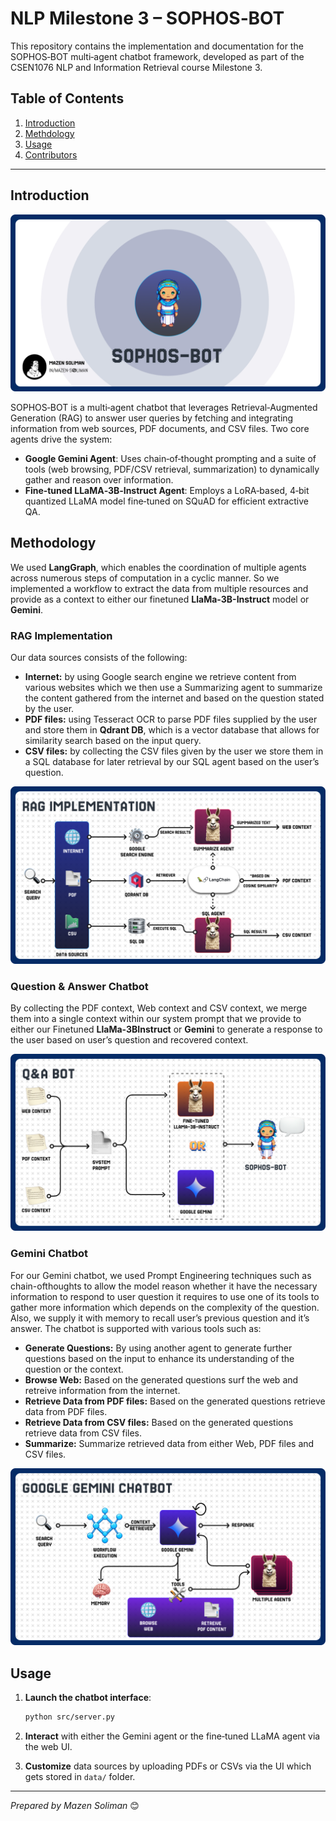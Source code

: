 # NLP Milestone 3 – SOPHOS‑BOT

This repository contains the implementation and documentation for the SOPHOS‑BOT multi‑agent chatbot framework, developed as part of the CSEN1076 NLP and Information Retrieval course Milestone 3.

## Table of Contents

1. [Introduction](#introduction)
2. [Methdology](#diagrams)
3. [Usage](#usage)
4. [Contributors](#contributors)
---

## Introduction

![Figure 1: SOPHOS-BOT Multi-Agent Chatbot](./src/diagrams/cover.png)

SOPHOS‑BOT is a multi‑agent chatbot that leverages Retrieval‑Augmented Generation (RAG) to answer user queries by fetching and integrating information from web sources, PDF documents, and CSV files. Two core agents drive the system:

* **Google Gemini Agent**: Uses chain‑of‑thought prompting and a suite of tools (web browsing, PDF/CSV retrieval, summarization) to dynamically gather and reason over information.
* **Fine‑tuned LLaMA‑3B‑Instruct Agent**: Employs a LoRA‑based, 4‑bit quantized LLaMA model fine‑tuned on SQuAD for efficient extractive QA.

## Methodology
We used **LangGraph**, which enables the coordination of multiple agents across numerous steps of computation in a cyclic manner. So we implemented a workflow to extract the data from multiple resources and provide as a context to either our finetuned **LlaMa-3B-Instruct** model or **Gemini**.

### RAG Implementation
Our data sources consists of the following:
- **Internet:** by using Google search engine we retrieve content from various websites which we then use a Summarizing agent to summarize the content gathered from the internet and based on the question stated by the user.
- **PDF files:**  using Tesseract OCR to parse PDF files supplied by the user and store them in **Qdrant DB**, which is a vector database that allows for similarity search based on the input query.
- **CSV files:** by collecting the CSV files given by the user we store them in a SQL database for later retrieval by our SQL agent based on the user’s question.

![Figure 2: RAG Pipeline](./src/diagrams/ragimplementation.png)

### Question & Answer Chatbot
By collecting the PDF context, Web context and CSV context, we merge them into a single context within our system prompt that we provide to either our Finetuned **LlaMa-3BInstruct** or **Gemini** to generate a response to the user based on user’s question and recovered context.

![Figure 3: Q&A Chatbot](./src/diagrams/q&abot.png)

### Gemini Chatbot
For our Gemini chatbot, we used Prompt Engineering techniques such as chain-ofthoughts to allow the model reason whether it have the necessary information to respond to user question it requires to use one of its tools to gather more information which depends on the complexity of the question. Also, we supply it with memory to recall user’s previous question and it’s answer. The chatbot is supported with various tools such as:
- **Generate Questions:** By using another agent to generate further questions based on the input to enhance its understanding of the question or the context.
- **Browse Web:** Based on the generated questions surf the web and retreive information from the internet.
- **Retrieve Data from PDF files:** Based on the generated questions retrieve data from PDF files.
- **Retrieve Data from CSV files:** Based on the generated questions retrieve data from CSV files.
- **Summarize:** Summarize retrieved data from either Web, PDF files and CSV files.

![Figure 4: Google Gemini Chatbot Architecture](./src/diagrams/googlegeminichatbot.png)

## Usage

1. **Launch the chatbot interface**:

   ```bash
   python src/server.py
   ```
2. **Interact** with either the Gemini agent or the fine‑tuned LLaMA agent via the web UI.
3. **Customize** data sources by uploading PDFs or CSVs via the UI which gets stored in `data/` folder.

---

*Prepared by Mazen Soliman* 😊
